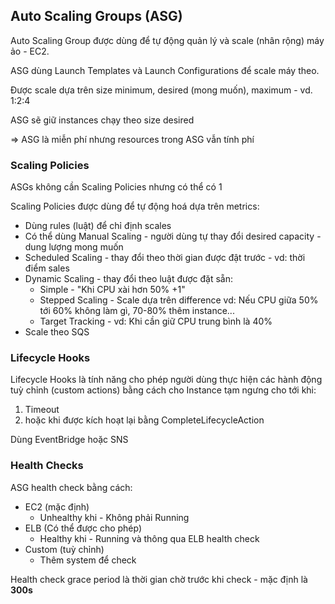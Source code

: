 ## Auto Scaling Groups (ASG)

Auto Scaling Group được dùng để tự động quản lý và scale (nhân rộng) máy ảo - EC2. 

ASG dùng Launch Templates và Launch Configurations để scale máy theo.  

Được scale dựa trên size minimum, desired (mong muốn), maximum - vd. 1:2:4

ASG sẽ giữ instances chạy theo size desired

=> ASG là miễn phí nhưng resources trong ASG vẫn tính phí


### Scaling Policies
ASGs không cần Scaling Policies nhưng có thể có 1 

Scaling Policies được dùng để tự động hoá dựa trên metrics:
- Dùng rules (luật) để chỉ định scales
- Có thể dùng Manual Scaling - người dùng tự thay đổi desired capacity - dung lượng mong muốn
- Scheduled Scaling - thay đổi theo thời gian được đật trước - vd: thời điểm sales
- Dynamic Scaling - thay đổi theo luật được đặt sẵn:
    + Simple - "Khi CPU xài hơn 50% +1"
    + Stepped Scaling - Scale dựa trên difference vd: Nếu CPU giữa 50% tới 60% không làm gì, 70-80% thêm instance...
    + Target Tracking - vd: Khi cần giữ CPU trung bình là 40%
- Scale theo SQS 

### Lifecycle Hooks

Lifecycle Hooks là tính năng cho phép người dùng thực hiện các hành động tuỳ chỉnh (custom actions) bằng cách cho Instance tạm ngưng cho tới khi:
1. Timeout
2. hoặc khi được kích hoạt lại  bằng CompleteLifecycleAction

Dùng EventBridge hoặc SNS 

### Health Checks
ASG health check bằng cách:
- EC2 (mặc định)
    + Unhealthy khi - Không phải Running 
- ELB (Có thể được cho phép)
    + Healthy khi - Running và thông qua ELB health check
- Custom (tuỳ chỉnh)
    + Thêm system để check

Health check grace period là thời gian chờ trước khi check - mặc định là **300s** 